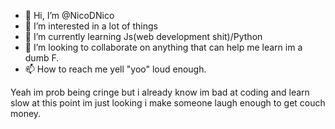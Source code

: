 - 👋 Hi, I’m @NicoDNico
- 👀 I’m interested in a lot of things
- 🌱 I’m currently learning Js(web development shit)/Python  
- 💞️ I’m looking to collaborate on anything that can help me learn im a dumb F.
- 📫 How to reach me yell "yoo" loud enough.

Yeah im prob being cringe but i already know im bad at coding and learn slow at this point im just looking i make someone laugh enough to get couch money.
<!---
NicoDNico/NicoDNico is a ✨ special ✨ repository because its `README.md` (this file) appears on your GitHub profile.
You can click the Preview link to take a look at your changes.
--->
